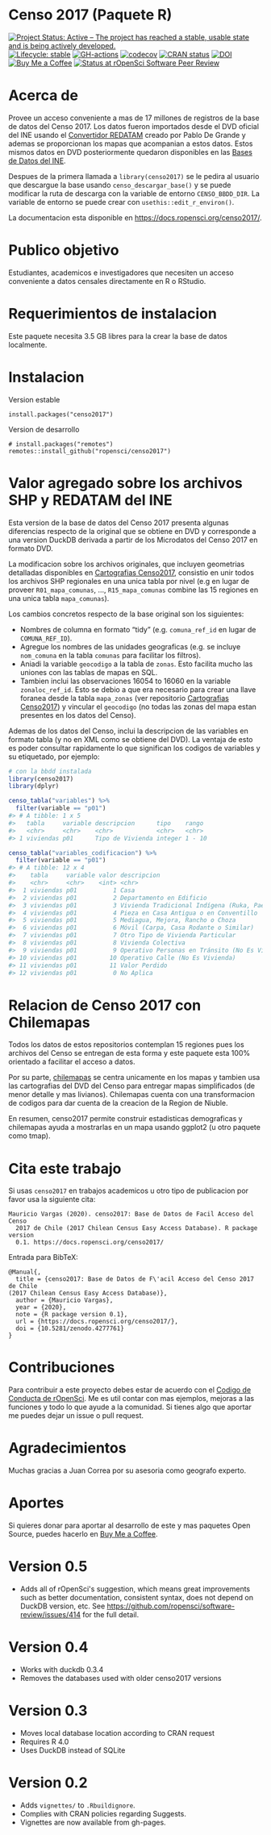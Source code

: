 
<!-- README.md is generated from README.Rmd. Please edit that file -->

# Censo 2017 (Paquete R)

<!-- badges: start -->

[![Project Status: Active – The project has reached a stable, usable
state and is being actively
developed.](https://lifecycle.r-lib.org/articles/figures/lifecycle-stable.svg)](https://lifecycle.r-lib.org/articles/stages.html#stable-1)
[![Lifecycle:
stable](https://img.shields.io/badge/lifecycle-maturing-blue.svg)](https://www.tidyverse.org/lifecycle/#stable)
[![GH-actions](https://github.com/ropensci/censo2017/workflows/R-CMD-check/badge.svg)](https://github.com/ropensci/censo2017/actions)
[![codecov](https://codecov.io/gh/ropensci/censo2017/branch/main/graph/badge.svg?token=XI59cmGd15)](https://codecov.io/gh/ropensci/censo2017)
[![CRAN
status](https://www.r-pkg.org/badges/version/censo2017)](https://CRAN.R-project.org/package=censo2017)
[![DOI](https://zenodo.org/badge/DOI/10.5281/zenodo.4277761.svg)](https://doi.org/10.5281/zenodo.4277761)
[![Buy Me a
Coffee](https://img.shields.io/badge/buymeacoffee-pacha-yellow)](https://www.buymeacoffee.com/pacha?via=github)
[![Status at rOpenSci Software Peer
Review](https://badges.ropensci.org/414_status.svg)](https://github.com/ropensci/software-review/issues/414)
<!-- badges: end -->

# Acerca de

Provee un acceso conveniente a mas de 17 millones de registros de la
base de datos del Censo 2017. Los datos fueron importados desde el DVD
oficial del INE usando el [Convertidor
REDATAM](https://github.com/discontinuos/redatam-converter/) creado por
Pablo De Grande y ademas se proporcionan los mapas que acompanian a
estos datos. Estos mismos datos en DVD posteriormente quedaron
disponibles en las [Bases de Datos del
INE](https://www.ine.cl/estadisticas/sociales/censos-de-poblacion-y-vivienda/poblacion-y-vivienda).

Despues de la primera llamada a `library(censo2017)` se le pedira al
usuario que descargue la base usando `censo_descargar_base()` y se puede
modificar la ruta de descarga con la variable de entorno
`CENSO_BBDD_DIR`. La variable de entorno se puede crear con
`usethis::edit_r_environ()`.

La documentacion esta disponible en
<https://docs.ropensci.org/censo2017/>.

# Publico objetivo

Estudiantes, academicos e investigadores que necesiten un acceso
conveniente a datos censales directamente en R o RStudio.

# Requerimientos de instalacion

Este paquete necesita 3.5 GB libres para la crear la base de datos
localmente.

# Instalacion

Version estable

    install.packages("censo2017")

Version de desarrollo

    # install.packages("remotes")
    remotes::install_github("ropensci/censo2017")

# Valor agregado sobre los archivos SHP y REDATAM del INE

Esta version de la base de datos del Censo 2017 presenta algunas
diferencias respecto de la original que se obtiene en DVD y corresponde
a una version DuckDB derivada a partir de los Microdatos del Censo 2017
en formato DVD.

La modificacion sobre los archivos originales, que incluyen geometrias
detalladas disponibles en [Cartografias
Censo2017](https://github.com/ropensci/censo2017-cartografias),
consistio en unir todos los archivos SHP regionales en una unica tabla
por nivel (e.g en lugar de proveer `R01_mapa_comunas`, …,
`R15_mapa_comunas` combine las 15 regiones en una unica tabla
`mapa_comunas`).

Los cambios concretos respecto de la base original son los siguientes:

-   Nombres de columna en formato “tidy” (e.g. `comuna_ref_id` en lugar
    de `COMUNA_REF_ID`).
-   Agregue los nombres de las unidades geograficas (e.g. se incluye
    `nom_comuna` en la tabla `comunas` para facilitar los filtros).
-   Aniadi la variable `geocodigo` a la tabla de `zonas`. Esto facilita
    mucho las uniones con las tablas de mapas en SQL.
-   Tambien inclui las observaciones 16054 to 16060 en la variable
    `zonaloc_ref_id`. Esto se debio a que era necesario para crear una
    llave foranea desde la tabla `mapa_zonas` (ver repositorio
    [Cartografias
    Censo2017](https://github.com/ropensci/censo2017-cartografias)) y
    vincular el `geocodigo` (no todas las zonas del mapa estan presentes
    en los datos del Censo).

Ademas de los datos del Censo, inclui la descripcion de las variables en
formato tabla (y no en XML como se obtiene del DVD). La ventaja de esto
es poder consultar rapidamente lo que significan los codigos de
variables y su etiquetado, por ejemplo:

``` r
# con la bbdd instalada
library(censo2017)
library(dplyr)

censo_tabla("variables") %>% 
  filter(variable == "p01")
#> # A tibble: 1 x 5
#>   tabla     variable descripcion      tipo    rango 
#>   <chr>     <chr>    <chr>            <chr>   <chr> 
#> 1 viviendas p01      Tipo de Vivienda integer 1 - 10

censo_tabla("variables_codificacion") %>% 
  filter(variable == "p01")
#> # A tibble: 12 x 4
#>    tabla     variable valor descripcion                                         
#>    <chr>     <chr>    <int> <chr>                                               
#>  1 viviendas p01          1 Casa                                                
#>  2 viviendas p01          2 Departamento en Edificio                            
#>  3 viviendas p01          3 Vivienda Tradicional Indígena (Ruka, Pae Pae u Otra…
#>  4 viviendas p01          4 Pieza en Casa Antigua o en Conventillo              
#>  5 viviendas p01          5 Mediagua, Mejora, Rancho o Choza                    
#>  6 viviendas p01          6 Móvil (Carpa, Casa Rodante o Similar)               
#>  7 viviendas p01          7 Otro Tipo de Vivienda Particular                    
#>  8 viviendas p01          8 Vivienda Colectiva                                  
#>  9 viviendas p01          9 Operativo Personas en Tránsito (No Es Vivienda)     
#> 10 viviendas p01         10 Operativo Calle (No Es Vivienda)                    
#> 11 viviendas p01         11 Valor Perdido                                       
#> 12 viviendas p01          0 No Aplica
```

# Relacion de Censo 2017 con Chilemapas

Todos los datos de estos repositorios contemplan 15 regiones pues los
archivos del Censo se entregan de esta forma y este paquete esta 100%
orientado a facilitar el acceso a datos.

Por su parte, [chilemapas](https://docs.ropensci.org/censo2017) se
centra unicamente en los mapas y tambien usa las cartografias del DVD
del Censo para entregar mapas simplificados (de menor detalle y mas
livianos). Chilemapas cuenta con una transformacion de codigos para dar
cuenta de la creacion de la Region de Niuble.

En resumen, censo2017 permite construir estadisticas demograficas y
chilemapas ayuda a mostrarlas en un mapa usando ggplot2 (u otro paquete
como tmap).

# Cita este trabajo

Si usas `censo2017` en trabajos academicos u otro tipo de publicacion
por favor usa la siguiente cita:

    Mauricio Vargas (2020). censo2017: Base de Datos de Facil Acceso del Censo
      2017 de Chile (2017 Chilean Census Easy Access Database). R package version
      0.1. https://docs.ropensci.org/censo2017/

Entrada para BibTeX:

    @Manual{,
      title = {censo2017: Base de Datos de F\'acil Acceso del Censo 2017 de Chile
    (2017 Chilean Census Easy Access Database)},
      author = {Mauricio Vargas},
      year = {2020},
      note = {R package version 0.1},
      url = {https://docs.ropensci.org/censo2017/},
      doi = {10.5281/zenodo.4277761}
    }

# Contribuciones

Para contribuir a este proyecto debes estar de acuerdo con el [Codigo de
Conducta de rOpenSci](https://ropensci.org/code-of-conduct/). Me es util
contar con mas ejemplos, mejoras a las funciones y todo lo que ayude a
la comunidad. Si tienes algo que aportar me puedes dejar un issue o pull
request.

# Agradecimientos

Muchas gracias a Juan Correa por su asesoria como geografo experto.

# Aportes

Si quieres donar para aportar al desarrollo de este y mas paquetes Open
Source, puedes hacerlo en [Buy Me a
Coffee](https://www.buymeacoffee.com/pacha/).
# Version 0.5

- Adds all of rOpenSci's suggestion, which means great improvements such as
 better documentation, consistent syntax, does not depend on DuckDB version, etc.
 See https://github.com/ropensci/software-review/issues/414 for the full detail.
 
# Version 0.4

- Works with duckdb 0.3.4
- Removes the databases used with older censo2017 versions

# Version 0.3

- Moves local database location according to CRAN request
- Requires R 4.0
- Uses DuckDB instead of SQLite

# Version 0.2

- Adds `vignettes/` to `.Rbuildignore`.
- Complies with CRAN policies regarding Suggests.
- Vignettes are now available from gh-pages.
